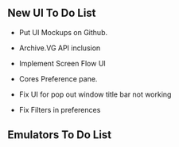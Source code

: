 ## New UI To Do List

* Put UI Mockups on Github.

* Archive.VG API inclusion
* Implement Screen Flow UI
* Cores Preference pane.
* Fix UI for pop out window title bar not working
* Fix Filters in preferences

## Emulators To Do List